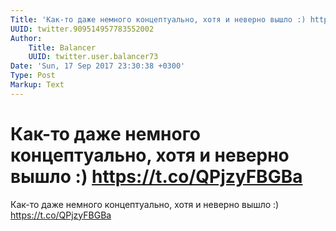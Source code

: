 ```yaml
---
Title: 'Как-то даже немного концептуально, хотя и неверно вышло :) https://t.co/QPjzyFBGBa'
UUID: twitter.909514957783552002
Author:
    Title: Balancer
    UUID: twitter.user.balancer73
Date: 'Sun, 17 Sep 2017 23:30:38 +0300'
Type: Post
Markup: Text
---
```


# Как-то даже немного концептуально, хотя и неверно вышло :) https://t.co/QPjzyFBGBa

Как-то даже немного концептуально, хотя и неверно вышло :)
https://t.co/QPjzyFBGBa